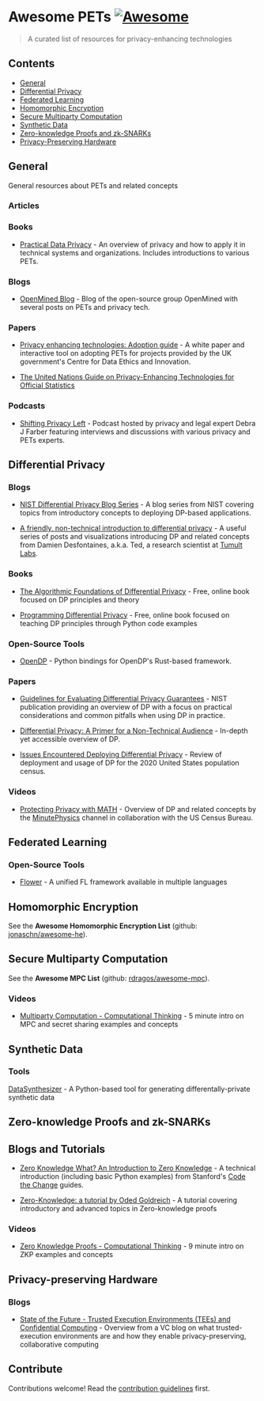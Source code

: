 # Awesome PETs [![Awesome](https://awesome.re/badge.svg)](https://awesome.re)

> A curated list of resources for privacy-enhancing technologies


## Contents

- [General](#general)
- [Differential Privacy](#differential-privacy)
- [Federated Learning](#federated-learning)
- [Homomorphic Encryption](#homomorphic-encryption)
- [Secure Multiparty Computation](#secure-multiparty-computation)
- [Synthetic Data](#synthetic-data)
- [Zero-knowledge Proofs and zk-SNARKs](#zero-knowledge-proofs-and-zk-snarks)
- [Privacy-Preserving Hardware](#privacy-preserving-hardware)

## General

General resources about PETs and related concepts

### Articles

### Books

- [Practical Data Privacy](https://www.oreilly.com/library/view/practical-data-privacy/9781098129453/) - An overview of privacy and how to apply it in technical systems and organizations. Includes introductions to various PETs.

### Blogs

- [OpenMined Blog](https://blog.openmined.org/) - Blog of the open-source group OpenMined with several posts on PETs and privacy tech.

### Papers

- [Privacy enhancing technologies: Adoption guide](https://www.gov.uk/government/publications/privacy-enhancing-technologies-adoption-guide) - A white paper and interactive tool on adopting PETs for projects provided by the UK government's Centre for Data Ethics and Innovation.

- [The United Nations Guide on Privacy-Enhancing Technologies for Official Statistics](https://unstats.un.org/bigdata/task-teams/privacy/guide/2023_UN%20PET%20Guide.pdf)

### Podcasts

- [Shifting Privacy Left](https://shiftingprivacyleft.com/) - Podcast hosted by privacy and legal expert Debra J Farber featuring interviews and discussions with various privacy and PETs experts.

## Differential Privacy

### Blogs

- [NIST Differential Privacy Blog Series](https://www.nist.gov/itl/applied-cybersecurity/privacy-engineering/collaboration-space/focus-areas/de-id/blog-series-1) - A blog series from NIST covering topics from introductory concepts to deploying DP-based applications.

- [A friendly, non-technical introduction to differential privacy](https://desfontain.es/privacy/friendly-intro-to-differential-privacy.html) - A useful series of posts and visualizations introducing DP and related concepts from Damien Desfontaines, a.k.a. Ted, a research scientist at [Tumult Labs](https://www.tmlt.io/).

### Books

- [The Algorithmic Foundations of Differential Privacy](https://www.cis.upenn.edu/~aaroth/Papers/privacybook.pdf) - Free, online book focused on DP principles and theory

- [Programming Differential Privacy](https://programming-dp.com/) - Free, online book focused on teaching DP principles through Python code examples

### Open-Source Tools

- [OpenDP](https://github.com/opendp/opendp) - Python bindings for OpenDP's Rust-based framework.

### Papers

- [Guidelines for Evaluating Differential Privacy Guarantees](https://csrc.nist.gov/pubs/sp/800/226/ipd) - NIST publication providing an overview of DP with a focus on practical considerations and common pitfalls when using DP in practice.

- [Differential Privacy: A Primer for a Non-Technical Audience](https://scholarship.law.vanderbilt.edu/jetlaw/vol21/iss1/4/) - In-depth yet accessible overview of DP.

- [Issues Encountered Deploying Differential Privacy](https://arxiv.org/abs/1809.02201) - Review of deployment and usage of DP for the 2020 United States population census.

### Videos

- [Protecting Privacy with MATH](https://www.youtube.com/watch?v=pT19VwBAqKA) - Overview of DP and related concepts by the [MinutePhysics](https://www.youtube.com/@MinutePhysics) channel in collaboration with the US Census Bureau.

## Federated Learning

### Open-Source Tools

- [Flower](https://flower.dev/) - A unified FL framework available in multiple languages

## Homomorphic Encryption

See the **Awesome Homomorphic Encryption List** (github: [jonaschn/awesome-he](https://github.com/jonaschn/awesome-he)).

## Secure Multiparty Computation

See the **Awesome MPC List** (github: [rdragos/awesome-mpc](https://github.com/rdragos/awesome-mpc)).

### Videos

- [Multiparty Computation - Computational Thinking](https://www.youtube.com/watch?v=5qzNe1hk0oY) - 5 minute intro on MPC and secret sharing examples and concepts

## Synthetic Data

### Tools

[DataSynthesizer](https://github.com/DataResponsibly/DataSynthesizer) - A Python-based tool for generating differentally-private synthetic data

## Zero-knowledge Proofs and zk-SNARKs

## Blogs and Tutorials

- [Zero Knowledge What? An Introduction to Zero Knowledge](https://codethechange.stanford.edu/guides/guide_zk.html) - A technical introduction (including basic Python examples) from Stanford's [Code the Change](https://codethechange.stanford.edu/#/) guides.

- [Zero-Knowledge: a tutorial by Oded Goldreich](https://www.wisdom.weizmann.ac.il/~oded/zk-tut02.html) - A tutorial covering introductory and advanced topics in Zero-knowledge proofs

### Videos

- [Zero Knowledge Proofs - Computational Thinking](https://www.youtube.com/watch?v=5qzNe1hk0oY) - 9 minute intro on ZKP examples and concepts

## Privacy-preserving Hardware

### Blogs

- [State of the Future - Trusted Execution Environments (TEEs) and Confidential Computing](https://stateofthefuture.substack.com/p/e19-trusted-execution-environments) - Overview from a VC blog on what trusted-execution environments are and how they enable privacy-preserving, collaborative computing

## Contribute

Contributions welcome! Read the [contribution guidelines](contributing.md) first.
